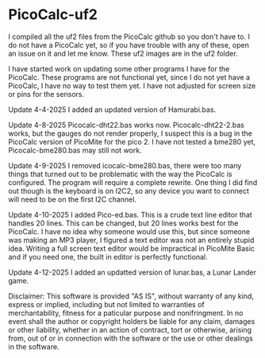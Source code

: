 # PicoCalc-uf2

I compiled all the uf2 files from the PicoCalc github so you don't have to. I do not have a PicoCalc yet, so if you have trouble with any of these, open an issue on it and let me know. These uf2 images are in the uf2 folder.

I have started work on updating some other programs I have for the PicoCalc. These programs are not functional yet, since I do not yet have a PicoCalc, I have no way to test them yet. I have not adjusted for screen size or pins for the sensors.

Update 4-4-2025
I added an updated version of Hamurabi.bas.

Update 4-8-2025
Picocalc-dht22.bas works now. Picocalc-dht22-2.bas works, but the gauges do not render properly, I suspect this is a bug in the PicoCalc version of PicoMite for the pico 2. I have not tested a bme280 yet, Picocalc-bme280.bas may still not work.

Update 4-9-2025
I removed icocalc-bme280.bas, there were too many things that turned out to be problematic with the way the PicoCalc is configured. The program will require a complete rewrite. One thing I did find out though is the keyboard is on I2C2, so any device you want to connect will need to be on the first I2C channel.

Update 4-10-2025
I added Pico-ed.bas. This is a crude text line editor that handles 20 lines. This can be changed, but 20 lines works best for the PicoCalc. I have no idea why someone would use this, but since someone was making an MP3 player, I figured a text editor was not an entirely stupid idea. Writing a full screen text editor would be impractical in PicoMite Basic and if you need one, the built in editor is perfectly functional.

Update 4-12-2025
I added an updatted version of lunar.bas, a Lunar Lander game.

Disclaimer: This software is provided "AS IS", without warranty of any kind, express or implied, including but not limited to warranties of merchantability, fitness for a paticular purpose and nonifringment. In no event shall the author or copyright holders be liable for any claim, damages or other liability, whether in an action of contract, tort or otherwise, arising from, out of or in connection with the software or the use or other dealings in the software.

